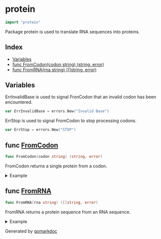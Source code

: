 <!-- Code generated by gomarkdoc. DO NOT EDIT -->

# protein

```go
import "protein"
```

Package protein is used to translate RNA sequences into proteins.

## Index

- [Variables](<#variables>)
- [func FromCodon(codon string) (string, error)](<#func-fromcodon>)
- [func FromRNA(rna string) ([]string, error)](<#func-fromrna>)


## Variables

ErrInvalidBase is used to signal FronCodon that an invalid codon has been encountered.

```go
var ErrInvalidBase = errors.New("Invalid Base")
```

ErrStop is used to signal FromCodon to stop processing codons.

```go
var ErrStop = errors.New("STOP")
```

## func [FromCodon](<https://github.com/vpayno/exercism-workspace/blob/main/go/protein-translation/protein_translation.go#L46>)

```go
func FromCodon(codon string) (string, error)
```

FromCodon returns a single protein from a codon.

<details><summary>Example</summary>
<p>

```go
{
	fmt.Println(FromCodon("AUG"))

}
```

#### Output

```
Methionine <nil>
```

</p>
</details>

## func [FromRNA](<https://github.com/vpayno/exercism-workspace/blob/main/go/protein-translation/protein_translation.go#L16>)

```go
func FromRNA(rna string) ([]string, error)
```

FromRNA returns a protein sequence from an RNA sequence.

<details><summary>Example</summary>
<p>

```go
{
	fmt.Println(FromRNA("UGGUGUUAUUAAUGGUUU"))

}
```

#### Output

```
[Tryptophan Cysteine Tyrosine] <nil>
```

</p>
</details>



Generated by [gomarkdoc](<https://github.com/princjef/gomarkdoc>)
